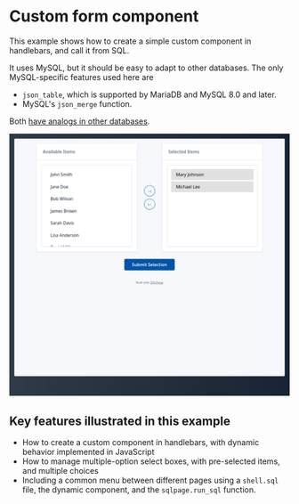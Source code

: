 # Custom form component

This example shows how to create a simple custom component in handlebars, and call it from SQL.

It uses MySQL, but it should be easy to adapt to other databases.
The only MySQL-specific features used here are 
 - `json_table`, which is supported by MariaDB and MySQL 8.0 and later.
 - MySQL's `json_merge` function.

Both [have analogs in other databases](https://sql.datapage.app/blog.sql?post=JSON%20in%20SQL%3A%20A%20Comprehensive%20Guide).

![screenshot](screenshot.png)


## Key features illustrated in this example

- How to create a custom component in handlebars, with dynamic behavior implemented in JavaScript
- How to manage multiple-option select boxes, with pre-selected items, and multiple choices
- Including a common menu between different pages using a `shell.sql` file, the dynamic component, and the `sqlpage.run_sql` function.